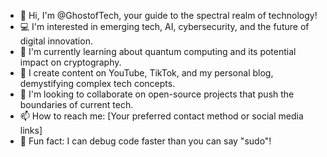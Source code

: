 - 👋 Hi, I'm @GhostofTech, your guide to the spectral realm of technology!
- 💻 I'm interested in emerging tech, AI, cybersecurity, and the future of digital innovation.
- 🌱 I'm currently learning about quantum computing and its potential impact on cryptography.
- 🎥 I create content on YouTube, TikTok, and my personal blog, demystifying complex tech concepts.
- 💞️ I'm looking to collaborate on open-source projects that push the boundaries of current tech.
- 📫 How to reach me: [Your preferred contact method or social media links]
- 🔮 Fun fact: I can debug code faster than you can say "sudo"!

<!---
GhostofTech/GhostofTech is a ✨ special ✨ repository because its `README.md` (this file) appears on your GitHub profile.
You can click the Preview link to take a look at your changes.
--->

